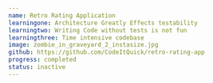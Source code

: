 ```yaml
---
name: Retro Rating Application
learningone: Architecture Greatly Effects testability
learningtwo: Writing Code without tests is not fun
learningthree: Time intensive codebase
image: zombie_in_graveyard_2_instasize.jpg
github: https://github.com/CodeItQuick/retro-rating-app  
progress: completed  
status: inactive
---
```

